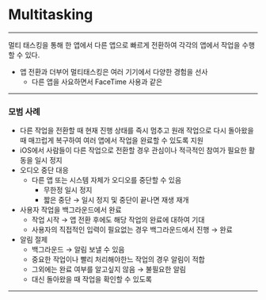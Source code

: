 # **Multitasking**

---

<aside>

멀티 태스킹을 통해 한 앱에서 다른 앱으로 빠르게 전환하여 각각의 앱에서 작업을 수행할 수 있다. 

</aside>

- 앱 전환과 더부어 멀티태스킹은 여러 기기에서 다양한 경험을 선사
    - 다른 앱을 사요하면서 FaceTime 사용과 같은

---

### 모범 사례

- 다른 작업을 전환할 때 현재 진행 상태를 즉시 멈추고 원래 작업으로 다시 돌아왔을 때 매끄럽게 복구하여 여러 앱에서 작업을 완료할 수 있도록 지원
- iOS에서 사람들이 다른 작업으로 전환할 경우 관심이나 적극적인 참여가 필요한 활동을 일시 정지
- 오디오 중단 대응
    - 다른 앱 또는 시스템 자체가 오디오를 중단할 수 있음
        - 무한정 일시 정지
        - 짧은 중단 → 일시 정지 및 중단이 끝나면 재생 재개
- 사용자 작업을 백그라운드에서 완료
    - 작업 시작 → 앱 전환 후에도 해당 작업의 완료에 대하여 기대
    - 사용자의 직접적인 입력이 필요없는 경우 백그라운드에서 진행 → 완료
- 알림 절제
    - 백그라운드 → 알림 보낼 수 있음
    - 중요한 작업이나 빨리 처리해야한느 작업의 경우 알림이 적합
    - 그외에는 완료 여부를 알고싶지 않음 → 불필요한 알림
    - 대신 돌아왔을 때 작업을 확인할 수 있도록

---